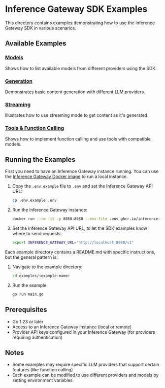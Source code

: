 # Inference Gateway SDK Examples

This directory contains examples demonstrating how to use the Inference Gateway SDK in various scenarios.

## Available Examples

### [Models](models/)

Shows how to list available models from different providers using the SDK.

### [Generation](generation/)

Demonstrates basic content generation with different LLM providers.

### [Streaming](stream/)

Illustrates how to use streaming mode to get content as it's generated.

### [Tools & Function Calling](tools/)

Shows how to implement function calling and use tools with compatible models.

## Running the Examples

First you need to have an Inference Gateway instance running. You can use the [Inference Gateway Docker image](ghcr.io/inference-gateway/inference-gateway) to run a local instance.

1. Copy the `.env.example` file to `.env` and set the Inference Gateway API URL:

    ```sh
    cp .env.example .env
    ```

2. Run the Inference Gateway instance:

    ```sh
    docker run --rm -it -p 8080:8080 --env-file .env ghcr.io/inference-gateway/inference-gateway:latest
    ```

3. Set the Inference Gateway API URL, to let the SDK examples know where to send requests:

    ```sh
    export INFERENCE_GATEWAY_URL="http://localhost:8080/v1"
    ```

Each example directory contains a README.md with specific instructions, but the general pattern is:

1. Navigate to the example directory:

    ```sh
    cd examples/<example-name>
    ```

2. Run the example:
    ```sh
    go run main.go
    ```

## Prerequisites

-   Go 1.23 or later
-   Access to an Inference Gateway instance (local or remote)
-   Provider API keys configured in your Inference Gateway (for providers requiring authentication)

## Notes

-   Some examples may require specific LLM providers that support certain features (like function calling)
-   Each example can be modified to use different providers and models by setting environment variables
